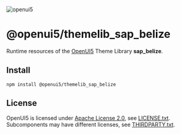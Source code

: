 ![openui5](http://openui5.org/images/OpenUI5_new_big_side.png)

# @openui5/themelib_sap_belize
Runtime resources of the [OpenUI5](https://github.com/SAP/openui5) Theme Library **sap_belize**.

## Install
```
npm install @openui5/themelib_sap_belize
```

## License
OpenUI5 is licensed under [Apache License 2.0](https://www.apache.org/licenses/LICENSE-2.0), see [LICENSE.txt](LICENSE.txt).
Subcomponents may have different licenses, see [THIRDPARTY.txt](THIRDPARTY.txt).
